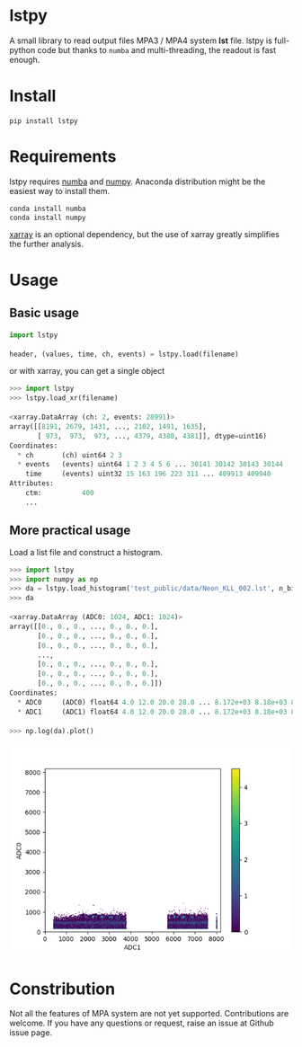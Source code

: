 # lstpy

A small library to read output files MPA3 / MPA4 system **lst** file.
lstpy is full-python code but thanks to `numba` and multi-threading, the readout is fast enough.

# Install

```
pip install lstpy
```

# Requirements

lstpy requires [numba](https://numba.pydata.org/numba-doc/dev/index.html)
and [numpy](https://docs.scipy.org/doc/).
Anaconda distribution might be the easiest way to install them.

```
conda install numba
conda install numpy
```

[xarray](https://xarray.pydata.org) is an optional dependency, but the use of
xarray greatly simplifies the further analysis.

# Usage

## Basic usage

```python
import lstpy

header, (values, time, ch, events) = lstpy.load(filename)
```

or with xarray, you can get a single object

```python
>>> import lstpy
>>> lstpy.load_xr(filename)

<xarray.DataArray (ch: 2, events: 28991)>
array([[8191, 2679, 1431, ..., 2102, 1491, 1635],
       [ 973,  973,  973, ..., 4379, 4380, 4381]], dtype=uint16)
Coordinates:
  * ch       (ch) uint64 2 3
  * events   (events) uint64 1 2 3 4 5 6 ... 30141 30142 30143 30144
    time     (events) uint32 15 163 196 223 311 ... 409913 409940
Attributes:
    ctm:          400
    ...
```

## More practical usage

Load a list file and construct a histogram.

```python
>>> import lstpy
>>> import numpy as np
>>> da = lstpy.load_histogram('test_public/data/Neon_KLL_002.lst', n_bins=2)
>>> da

<xarray.DataArray (ADC0: 1024, ADC1: 1024)>
array([[0., 0., 0., ..., 0., 0., 0.],
       [0., 0., 0., ..., 0., 0., 0.],
       [0., 0., 0., ..., 0., 0., 0.],
       ...,
       [0., 0., 0., ..., 0., 0., 0.],
       [0., 0., 0., ..., 0., 0., 0.],
       [0., 0., 0., ..., 0., 0., 0.]])
Coordinates:
  * ADC0     (ADC0) float64 4.0 12.0 20.0 28.0 ... 8.172e+03 8.18e+03 8.188e+03
  * ADC1     (ADC1) float64 4.0 12.0 20.0 28.0 ... 8.172e+03 8.18e+03 8.188e+03

>>> np.log(da).plot()
```
![alt text](doc/test.png "Logo Title Text 1")


# Constribution

Not all the features of MPA system are not yet supported. Contributions are welcome.
If you have any questions or request, raise an issue at Github issue page.
